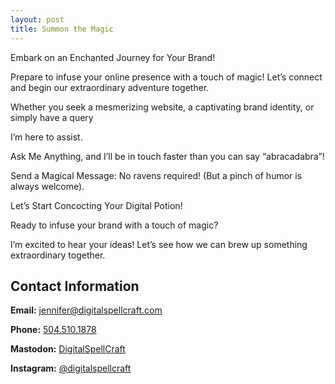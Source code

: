 ```yaml
---
layout: post
title: Summon the Magic
---
```


Embark on an Enchanted Journey for Your Brand! 

Prepare to infuse your online presence with a touch of magic! Let’s connect and begin our extraordinary adventure together. 

Whether you seek a mesmerizing website, a captivating brand identity, or simply have a query 

I’m here to assist.

Ask Me Anything, and I’ll be in touch faster than you can say “abracadabra”! 

Send a Magical Message: No ravens required! (But a pinch of humor is always welcome).

Let’s Start Concocting Your Digital Potion! 

Ready to infuse your brand with a touch of magic? 

I’m excited to hear your ideas! Let’s see how we can brew up something extraordinary together. 

## Contact Information

<div class="contact-info">
  <p><strong>Email:</strong> <a href="mailto:jennifer@digitalspellcraft.com">jennifer@digitalspellcraft.com</a></p>
  <p><strong>Phone:</strong> <a href="tel:5045101878">504.510.1878</a></p>
  <p><strong>Mastodon:</strong> <a href="https://mastodon.social/@digitalspellcraft" target="_blank">DigitalSpellCraft</a></p>
  <p><strong>Instagram:</strong> <a href="https://www.instagram.com/digitalspellcraftllc/" target="_blank">@digitalspellcraft</a></p>
</div>
